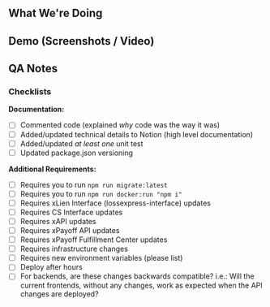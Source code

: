 ## What We're Doing
<!-- A brief description of what we're trying to accomplish with this PR. -->

<!-- ### Notion Docs
  Links to any supplemental documentation
  [Technical Implementation](https://www.notion.so/lossexpress/fake-doc)
-->

## Demo (Screenshots / Video)

## QA Notes

### Checklists
__Documentation:__
- [ ] Commented code (explained _why_ code was the way it was)
- [ ] Added/updated technical details to Notion (high level documentation)
- [ ] Added/updated _at least one_ unit test
- [ ] Updated package.json versioning

__Additional Requirements:__
- [ ] Requires you to run `npm run migrate:latest`
- [ ] Requires you to run `npm run docker:run "npm i"`
- [ ] Requires xLien Interface (lossexpress-interface) updates
- [ ] Requires CS Interface updates
- [ ] Requires xAPI updates
- [ ] Requires xPayoff API updates
- [ ] Requires xPayoff Fulfillment Center updates
- [ ] Requires infrastructure changes
- [ ] Requires new environment variables (please list)
- [ ] Deploy after hours
- [ ] For backends, are these changes backwards compatible? i.e.: Will the current frontends, without any changes, work as expected when the API changes are deployed?

<!-- Please remember to assign the PR for review to someone, and drop them a line in Slack! -->
